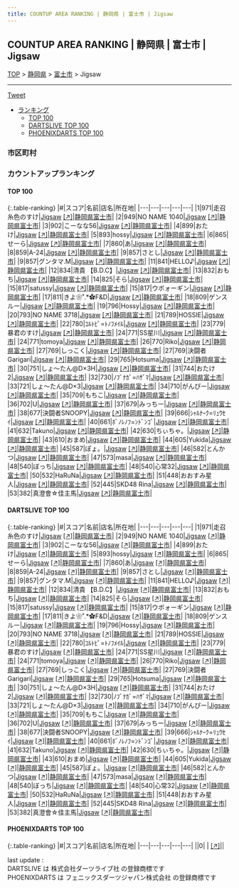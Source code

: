 ```yaml
---
title: COUNTUP AREA RANKING | 静岡県 | 富士市 | Jigsaw
---
```

## COUNTUP AREA RANKING | 静岡県 | 富士市 | Jigsaw

[TOP](/darts/rank/) > [静岡県](/darts/rank/静岡県/) > [富士市](/darts/rank/静岡県/富士市/) > Jigsaw

___

<a href="https://twitter.com/share?ref_src=twsrc%5Etfw" data-text="COUNTUP AREA RANKING | 静岡県富士市Jigsaw" class="twitter-share-button" data-hashtags="DARTSLIVE,PHOENIXDARTS,darts,ダーツ" data-show-count="false">Tweet</a>

* [ランキング](#カウントアップランキング)
    * [TOP 100](#top-100)
    * [DARTSLIVE TOP 100](#dartslive-top-100)
    * [PHOENIXDARTS TOP 100](#phoenixdarts-top-100)

### 市区町村

<ul>

</ul>

### カウントアップランキング

#### TOP 100



{:.table-ranking}
|#|スコア|名前|店名|所在地|
|---|---|---|---|---|
|1|971|<span class="rank-name-dl">走召糸色のすけ</span>|<a href="/darts/rank/shops/3817a89dedbf4d8afec1ae84bb28bd87.html">Jigsaw</a> <a href="https://search.dartslive.com/jp/shop/3817a89dedbf4d8afec1ae84bb28bd87">[↗]</a>|<a href="/darts/rank/静岡県/富士市">静岡県富士市</a>|
|2|949|<span class="rank-name-dl">NO NAME 1040</span>|<a href="/darts/rank/shops/3817a89dedbf4d8afec1ae84bb28bd87.html">Jigsaw</a> <a href="https://search.dartslive.com/jp/shop/3817a89dedbf4d8afec1ae84bb28bd87">[↗]</a>|<a href="/darts/rank/静岡県/富士市">静岡県富士市</a>|
|3|902|<span class="rank-name-dl">こーなな56</span>|<a href="/darts/rank/shops/3817a89dedbf4d8afec1ae84bb28bd87.html">Jigsaw</a> <a href="https://search.dartslive.com/jp/shop/3817a89dedbf4d8afec1ae84bb28bd87">[↗]</a>|<a href="/darts/rank/静岡県/富士市">静岡県富士市</a>|
|4|899|<span class="rank-name-dl">おたけ</span>|<a href="/darts/rank/shops/3817a89dedbf4d8afec1ae84bb28bd87.html">Jigsaw</a> <a href="https://search.dartslive.com/jp/shop/3817a89dedbf4d8afec1ae84bb28bd87">[↗]</a>|<a href="/darts/rank/静岡県/富士市">静岡県富士市</a>|
|5|893|<span class="rank-name-dl">hossy</span>|<a href="/darts/rank/shops/3817a89dedbf4d8afec1ae84bb28bd87.html">Jigsaw</a> <a href="https://search.dartslive.com/jp/shop/3817a89dedbf4d8afec1ae84bb28bd87">[↗]</a>|<a href="/darts/rank/静岡県/富士市">静岡県富士市</a>|
|6|865|<span class="rank-name-dl">せーら</span>|<a href="/darts/rank/shops/3817a89dedbf4d8afec1ae84bb28bd87.html">Jigsaw</a> <a href="https://search.dartslive.com/jp/shop/3817a89dedbf4d8afec1ae84bb28bd87">[↗]</a>|<a href="/darts/rank/静岡県/富士市">静岡県富士市</a>|
|7|860|<span class="rank-name-dl">あ</span>|<a href="/darts/rank/shops/3817a89dedbf4d8afec1ae84bb28bd87.html">Jigsaw</a> <a href="https://search.dartslive.com/jp/shop/3817a89dedbf4d8afec1ae84bb28bd87">[↗]</a>|<a href="/darts/rank/静岡県/富士市">静岡県富士市</a>|
|8|859|<span class="rank-name-dl">A-24</span>|<a href="/darts/rank/shops/3817a89dedbf4d8afec1ae84bb28bd87.html">Jigsaw</a> <a href="https://search.dartslive.com/jp/shop/3817a89dedbf4d8afec1ae84bb28bd87">[↗]</a>|<a href="/darts/rank/静岡県/富士市">静岡県富士市</a>|
|9|857|<span class="rank-name-dl">さとし</span>|<a href="/darts/rank/shops/3817a89dedbf4d8afec1ae84bb28bd87.html">Jigsaw</a> <a href="https://search.dartslive.com/jp/shop/3817a89dedbf4d8afec1ae84bb28bd87">[↗]</a>|<a href="/darts/rank/静岡県/富士市">静岡県富士市</a>|
|9|857|<span class="rank-name-dl">グンタマ.M</span>|<a href="/darts/rank/shops/3817a89dedbf4d8afec1ae84bb28bd87.html">Jigsaw</a> <a href="https://search.dartslive.com/jp/shop/3817a89dedbf4d8afec1ae84bb28bd87">[↗]</a>|<a href="/darts/rank/静岡県/富士市">静岡県富士市</a>|
|11|841|<span class="rank-name-dl">HELLO♪</span>|<a href="/darts/rank/shops/3817a89dedbf4d8afec1ae84bb28bd87.html">Jigsaw</a> <a href="https://search.dartslive.com/jp/shop/3817a89dedbf4d8afec1ae84bb28bd87">[↗]</a>|<a href="/darts/rank/静岡県/富士市">静岡県富士市</a>|
|12|834|<span class="rank-name-dl">清貴 【B.D.C】</span>|<a href="/darts/rank/shops/3817a89dedbf4d8afec1ae84bb28bd87.html">Jigsaw</a> <a href="https://search.dartslive.com/jp/shop/3817a89dedbf4d8afec1ae84bb28bd87">[↗]</a>|<a href="/darts/rank/静岡県/富士市">静岡県富士市</a>|
|13|832|<span class="rank-name-dl">おもち</span>|<a href="/darts/rank/shops/3817a89dedbf4d8afec1ae84bb28bd87.html">Jigsaw</a> <a href="https://search.dartslive.com/jp/shop/3817a89dedbf4d8afec1ae84bb28bd87">[↗]</a>|<a href="/darts/rank/静岡県/富士市">静岡県富士市</a>|
|14|825|<span class="rank-name-dl">そら</span>|<a href="/darts/rank/shops/3817a89dedbf4d8afec1ae84bb28bd87.html">Jigsaw</a> <a href="https://search.dartslive.com/jp/shop/3817a89dedbf4d8afec1ae84bb28bd87">[↗]</a>|<a href="/darts/rank/静岡県/富士市">静岡県富士市</a>|
|15|817|<span class="rank-name-dl">satussy</span>|<a href="/darts/rank/shops/3817a89dedbf4d8afec1ae84bb28bd87.html">Jigsaw</a> <a href="https://search.dartslive.com/jp/shop/3817a89dedbf4d8afec1ae84bb28bd87">[↗]</a>|<a href="/darts/rank/静岡県/富士市">静岡県富士市</a>|
|15|817|<span class="rank-name-dl">ウボォーギン</span>|<a href="/darts/rank/shops/3817a89dedbf4d8afec1ae84bb28bd87.html">Jigsaw</a> <a href="https://search.dartslive.com/jp/shop/3817a89dedbf4d8afec1ae84bb28bd87">[↗]</a>|<a href="/darts/rank/静岡県/富士市">静岡県富士市</a>|
|17|811|<span class="rank-name-dl">きよ❀˚.*✿F&amp;D</span>|<a href="/darts/rank/shops/3817a89dedbf4d8afec1ae84bb28bd87.html">Jigsaw</a> <a href="https://search.dartslive.com/jp/shop/3817a89dedbf4d8afec1ae84bb28bd87">[↗]</a>|<a href="/darts/rank/静岡県/富士市">静岡県富士市</a>|
|18|809|<span class="rank-name-dl">ゲンスルー</span>|<a href="/darts/rank/shops/3817a89dedbf4d8afec1ae84bb28bd87.html">Jigsaw</a> <a href="https://search.dartslive.com/jp/shop/3817a89dedbf4d8afec1ae84bb28bd87">[↗]</a>|<a href="/darts/rank/静岡県/富士市">静岡県富士市</a>|
|19|796|<span class="rank-name-dl">Hossy</span>|<a href="/darts/rank/shops/3817a89dedbf4d8afec1ae84bb28bd87.html">Jigsaw</a> <a href="https://search.dartslive.com/jp/shop/3817a89dedbf4d8afec1ae84bb28bd87">[↗]</a>|<a href="/darts/rank/静岡県/富士市">静岡県富士市</a>|
|20|793|<span class="rank-name-dl">NO NAME 3718</span>|<a href="/darts/rank/shops/3817a89dedbf4d8afec1ae84bb28bd87.html">Jigsaw</a> <a href="https://search.dartslive.com/jp/shop/3817a89dedbf4d8afec1ae84bb28bd87">[↗]</a>|<a href="/darts/rank/静岡県/富士市">静岡県富士市</a>|
|21|789|<span class="rank-name-dl">HOSSIE</span>|<a href="/darts/rank/shops/3817a89dedbf4d8afec1ae84bb28bd87.html">Jigsaw</a> <a href="https://search.dartslive.com/jp/shop/3817a89dedbf4d8afec1ae84bb28bd87">[↗]</a>|<a href="/darts/rank/静岡県/富士市">静岡県富士市</a>|
|22|780|<span class="rank-name-dl">ｺﾙﾄﾋﾟ=ﾄﾉﾌﾒｲﾙ</span>|<a href="/darts/rank/shops/3817a89dedbf4d8afec1ae84bb28bd87.html">Jigsaw</a> <a href="https://search.dartslive.com/jp/shop/3817a89dedbf4d8afec1ae84bb28bd87">[↗]</a>|<a href="/darts/rank/静岡県/富士市">静岡県富士市</a>|
|23|779|<span class="rank-name-dl">暴君のすけ</span>|<a href="/darts/rank/shops/3817a89dedbf4d8afec1ae84bb28bd87.html">Jigsaw</a> <a href="https://search.dartslive.com/jp/shop/3817a89dedbf4d8afec1ae84bb28bd87">[↗]</a>|<a href="/darts/rank/静岡県/富士市">静岡県富士市</a>|
|24|771|<span class="rank-name-dl">SS星川</span>|<a href="/darts/rank/shops/3817a89dedbf4d8afec1ae84bb28bd87.html">Jigsaw</a> <a href="https://search.dartslive.com/jp/shop/3817a89dedbf4d8afec1ae84bb28bd87">[↗]</a>|<a href="/darts/rank/静岡県/富士市">静岡県富士市</a>|
|24|771|<span class="rank-name-dl">tomoya</span>|<a href="/darts/rank/shops/3817a89dedbf4d8afec1ae84bb28bd87.html">Jigsaw</a> <a href="https://search.dartslive.com/jp/shop/3817a89dedbf4d8afec1ae84bb28bd87">[↗]</a>|<a href="/darts/rank/静岡県/富士市">静岡県富士市</a>|
|26|770|<span class="rank-name-dl">Riko</span>|<a href="/darts/rank/shops/3817a89dedbf4d8afec1ae84bb28bd87.html">Jigsaw</a> <a href="https://search.dartslive.com/jp/shop/3817a89dedbf4d8afec1ae84bb28bd87">[↗]</a>|<a href="/darts/rank/静岡県/富士市">静岡県富士市</a>|
|27|769|<span class="rank-name-dl">しっこく</span>|<a href="/darts/rank/shops/3817a89dedbf4d8afec1ae84bb28bd87.html">Jigsaw</a> <a href="https://search.dartslive.com/jp/shop/3817a89dedbf4d8afec1ae84bb28bd87">[↗]</a>|<a href="/darts/rank/静岡県/富士市">静岡県富士市</a>|
|27|769|<span class="rank-name-dl">決闘者Garigari</span>|<a href="/darts/rank/shops/3817a89dedbf4d8afec1ae84bb28bd87.html">Jigsaw</a> <a href="https://search.dartslive.com/jp/shop/3817a89dedbf4d8afec1ae84bb28bd87">[↗]</a>|<a href="/darts/rank/静岡県/富士市">静岡県富士市</a>|
|29|765|<span class="rank-name-dl">Hotsuma</span>|<a href="/darts/rank/shops/3817a89dedbf4d8afec1ae84bb28bd87.html">Jigsaw</a> <a href="https://search.dartslive.com/jp/shop/3817a89dedbf4d8afec1ae84bb28bd87">[↗]</a>|<a href="/darts/rank/静岡県/富士市">静岡県富士市</a>|
|30|751|<span class="rank-name-dl">しょ～たん@D×3H</span>|<a href="/darts/rank/shops/3817a89dedbf4d8afec1ae84bb28bd87.html">Jigsaw</a> <a href="https://search.dartslive.com/jp/shop/3817a89dedbf4d8afec1ae84bb28bd87">[↗]</a>|<a href="/darts/rank/静岡県/富士市">静岡県富士市</a>|
|31|744|<span class="rank-name-dl">おたけ2</span>|<a href="/darts/rank/shops/3817a89dedbf4d8afec1ae84bb28bd87.html">Jigsaw</a> <a href="https://search.dartslive.com/jp/shop/3817a89dedbf4d8afec1ae84bb28bd87">[↗]</a>|<a href="/darts/rank/静岡県/富士市">静岡県富士市</a>|
|32|730|<span class="rank-name-dl">ﾉﾌﾞﾅｶﾞ=ﾊｻﾞﾏ</span>|<a href="/darts/rank/shops/3817a89dedbf4d8afec1ae84bb28bd87.html">Jigsaw</a> <a href="https://search.dartslive.com/jp/shop/3817a89dedbf4d8afec1ae84bb28bd87">[↗]</a>|<a href="/darts/rank/静岡県/富士市">静岡県富士市</a>|
|33|721|<span class="rank-name-dl">しょ～たん@D×3</span>|<a href="/darts/rank/shops/3817a89dedbf4d8afec1ae84bb28bd87.html">Jigsaw</a> <a href="https://search.dartslive.com/jp/shop/3817a89dedbf4d8afec1ae84bb28bd87">[↗]</a>|<a href="/darts/rank/静岡県/富士市">静岡県富士市</a>|
|34|710|<span class="rank-name-dl">がんぴー</span>|<a href="/darts/rank/shops/3817a89dedbf4d8afec1ae84bb28bd87.html">Jigsaw</a> <a href="https://search.dartslive.com/jp/shop/3817a89dedbf4d8afec1ae84bb28bd87">[↗]</a>|<a href="/darts/rank/静岡県/富士市">静岡県富士市</a>|
|35|709|<span class="rank-name-dl">もちこ</span>|<a href="/darts/rank/shops/3817a89dedbf4d8afec1ae84bb28bd87.html">Jigsaw</a> <a href="https://search.dartslive.com/jp/shop/3817a89dedbf4d8afec1ae84bb28bd87">[↗]</a>|<a href="/darts/rank/静岡県/富士市">静岡県富士市</a>|
|36|702|<span class="rank-name-dl">U</span>|<a href="/darts/rank/shops/3817a89dedbf4d8afec1ae84bb28bd87.html">Jigsaw</a> <a href="https://search.dartslive.com/jp/shop/3817a89dedbf4d8afec1ae84bb28bd87">[↗]</a>|<a href="/darts/rank/静岡県/富士市">静岡県富士市</a>|
|37|679|<span class="rank-name-dl">みっちー</span>|<a href="/darts/rank/shops/3817a89dedbf4d8afec1ae84bb28bd87.html">Jigsaw</a> <a href="https://search.dartslive.com/jp/shop/3817a89dedbf4d8afec1ae84bb28bd87">[↗]</a>|<a href="/darts/rank/静岡県/富士市">静岡県富士市</a>|
|38|677|<span class="rank-name-dl">決闘者SNOOPY</span>|<a href="/darts/rank/shops/3817a89dedbf4d8afec1ae84bb28bd87.html">Jigsaw</a> <a href="https://search.dartslive.com/jp/shop/3817a89dedbf4d8afec1ae84bb28bd87">[↗]</a>|<a href="/darts/rank/静岡県/富士市">静岡県富士市</a>|
|39|666|<span class="rank-name-dl">ｼｬﾙﾅｰｸ=ﾘｭｳｾｲ</span>|<a href="/darts/rank/shops/3817a89dedbf4d8afec1ae84bb28bd87.html">Jigsaw</a> <a href="https://search.dartslive.com/jp/shop/3817a89dedbf4d8afec1ae84bb28bd87">[↗]</a>|<a href="/darts/rank/静岡県/富士市">静岡県富士市</a>|
|40|661|<span class="rank-name-dl">ﾎﾞﾉﾚﾉﾌ=ﾝﾄﾞﾝｺﾞ</span>|<a href="/darts/rank/shops/3817a89dedbf4d8afec1ae84bb28bd87.html">Jigsaw</a> <a href="https://search.dartslive.com/jp/shop/3817a89dedbf4d8afec1ae84bb28bd87">[↗]</a>|<a href="/darts/rank/静岡県/富士市">静岡県富士市</a>|
|41|632|<span class="rank-name-dl">Takuno</span>|<a href="/darts/rank/shops/3817a89dedbf4d8afec1ae84bb28bd87.html">Jigsaw</a> <a href="https://search.dartslive.com/jp/shop/3817a89dedbf4d8afec1ae84bb28bd87">[↗]</a>|<a href="/darts/rank/静岡県/富士市">静岡県富士市</a>|
|42|630|<span class="rank-name-dl">ちぃちゃ。</span>|<a href="/darts/rank/shops/3817a89dedbf4d8afec1ae84bb28bd87.html">Jigsaw</a> <a href="https://search.dartslive.com/jp/shop/3817a89dedbf4d8afec1ae84bb28bd87">[↗]</a>|<a href="/darts/rank/静岡県/富士市">静岡県富士市</a>|
|43|610|<span class="rank-name-dl">おまめ</span>|<a href="/darts/rank/shops/3817a89dedbf4d8afec1ae84bb28bd87.html">Jigsaw</a> <a href="https://search.dartslive.com/jp/shop/3817a89dedbf4d8afec1ae84bb28bd87">[↗]</a>|<a href="/darts/rank/静岡県/富士市">静岡県富士市</a>|
|44|605|<span class="rank-name-dl">Yukida</span>|<a href="/darts/rank/shops/3817a89dedbf4d8afec1ae84bb28bd87.html">Jigsaw</a> <a href="https://search.dartslive.com/jp/shop/3817a89dedbf4d8afec1ae84bb28bd87">[↗]</a>|<a href="/darts/rank/静岡県/富士市">静岡県富士市</a>|
|45|587|<span class="rank-name-dl">ぽょ。</span>|<a href="/darts/rank/shops/3817a89dedbf4d8afec1ae84bb28bd87.html">Jigsaw</a> <a href="https://search.dartslive.com/jp/shop/3817a89dedbf4d8afec1ae84bb28bd87">[↗]</a>|<a href="/darts/rank/静岡県/富士市">静岡県富士市</a>|
|46|582|<span class="rank-name-dl">とんかつ</span>|<a href="/darts/rank/shops/3817a89dedbf4d8afec1ae84bb28bd87.html">Jigsaw</a> <a href="https://search.dartslive.com/jp/shop/3817a89dedbf4d8afec1ae84bb28bd87">[↗]</a>|<a href="/darts/rank/静岡県/富士市">静岡県富士市</a>|
|47|573|<span class="rank-name-dl">masa</span>|<a href="/darts/rank/shops/3817a89dedbf4d8afec1ae84bb28bd87.html">Jigsaw</a> <a href="https://search.dartslive.com/jp/shop/3817a89dedbf4d8afec1ae84bb28bd87">[↗]</a>|<a href="/darts/rank/静岡県/富士市">静岡県富士市</a>|
|48|540|<span class="rank-name-dl">ぼっち</span>|<a href="/darts/rank/shops/3817a89dedbf4d8afec1ae84bb28bd87.html">Jigsaw</a> <a href="https://search.dartslive.com/jp/shop/3817a89dedbf4d8afec1ae84bb28bd87">[↗]</a>|<a href="/darts/rank/静岡県/富士市">静岡県富士市</a>|
|48|540|<span class="rank-name-dl">心常32</span>|<a href="/darts/rank/shops/3817a89dedbf4d8afec1ae84bb28bd87.html">Jigsaw</a> <a href="https://search.dartslive.com/jp/shop/3817a89dedbf4d8afec1ae84bb28bd87">[↗]</a>|<a href="/darts/rank/静岡県/富士市">静岡県富士市</a>|
|50|532|<span class="rank-name-dl">HaRuNa</span>|<a href="/darts/rank/shops/3817a89dedbf4d8afec1ae84bb28bd87.html">Jigsaw</a> <a href="https://search.dartslive.com/jp/shop/3817a89dedbf4d8afec1ae84bb28bd87">[↗]</a>|<a href="/darts/rank/静岡県/富士市">静岡県富士市</a>|
|51|448|<span class="rank-name-dl">おおすみ星人</span>|<a href="/darts/rank/shops/3817a89dedbf4d8afec1ae84bb28bd87.html">Jigsaw</a> <a href="https://search.dartslive.com/jp/shop/3817a89dedbf4d8afec1ae84bb28bd87">[↗]</a>|<a href="/darts/rank/静岡県/富士市">静岡県富士市</a>|
|52|445|<span class="rank-name-dl">SKD48 Rina</span>|<a href="/darts/rank/shops/3817a89dedbf4d8afec1ae84bb28bd87.html">Jigsaw</a> <a href="https://search.dartslive.com/jp/shop/3817a89dedbf4d8afec1ae84bb28bd87">[↗]</a>|<a href="/darts/rank/静岡県/富士市">静岡県富士市</a>|
|53|382|<span class="rank-name-dl">真澄會☆佳主馬</span>|<a href="/darts/rank/shops/3817a89dedbf4d8afec1ae84bb28bd87.html">Jigsaw</a> <a href="https://search.dartslive.com/jp/shop/3817a89dedbf4d8afec1ae84bb28bd87">[↗]</a>|<a href="/darts/rank/静岡県/富士市">静岡県富士市</a>|


#### DARTSLIVE TOP 100



{:.table-ranking}
|#|スコア|名前|店名|所在地|
|---|---|---|---|---|
|1|971|<span class="rank-name-dl">走召糸色のすけ</span>|<a href="/darts/rank/shops/3817a89dedbf4d8afec1ae84bb28bd87.html">Jigsaw</a> <a href="https://search.dartslive.com/jp/shop/3817a89dedbf4d8afec1ae84bb28bd87">[↗]</a>|<a href="/darts/rank/静岡県/富士市">静岡県富士市</a>|
|2|949|<span class="rank-name-dl">NO NAME 1040</span>|<a href="/darts/rank/shops/3817a89dedbf4d8afec1ae84bb28bd87.html">Jigsaw</a> <a href="https://search.dartslive.com/jp/shop/3817a89dedbf4d8afec1ae84bb28bd87">[↗]</a>|<a href="/darts/rank/静岡県/富士市">静岡県富士市</a>|
|3|902|<span class="rank-name-dl">こーなな56</span>|<a href="/darts/rank/shops/3817a89dedbf4d8afec1ae84bb28bd87.html">Jigsaw</a> <a href="https://search.dartslive.com/jp/shop/3817a89dedbf4d8afec1ae84bb28bd87">[↗]</a>|<a href="/darts/rank/静岡県/富士市">静岡県富士市</a>|
|4|899|<span class="rank-name-dl">おたけ</span>|<a href="/darts/rank/shops/3817a89dedbf4d8afec1ae84bb28bd87.html">Jigsaw</a> <a href="https://search.dartslive.com/jp/shop/3817a89dedbf4d8afec1ae84bb28bd87">[↗]</a>|<a href="/darts/rank/静岡県/富士市">静岡県富士市</a>|
|5|893|<span class="rank-name-dl">hossy</span>|<a href="/darts/rank/shops/3817a89dedbf4d8afec1ae84bb28bd87.html">Jigsaw</a> <a href="https://search.dartslive.com/jp/shop/3817a89dedbf4d8afec1ae84bb28bd87">[↗]</a>|<a href="/darts/rank/静岡県/富士市">静岡県富士市</a>|
|6|865|<span class="rank-name-dl">せーら</span>|<a href="/darts/rank/shops/3817a89dedbf4d8afec1ae84bb28bd87.html">Jigsaw</a> <a href="https://search.dartslive.com/jp/shop/3817a89dedbf4d8afec1ae84bb28bd87">[↗]</a>|<a href="/darts/rank/静岡県/富士市">静岡県富士市</a>|
|7|860|<span class="rank-name-dl">あ</span>|<a href="/darts/rank/shops/3817a89dedbf4d8afec1ae84bb28bd87.html">Jigsaw</a> <a href="https://search.dartslive.com/jp/shop/3817a89dedbf4d8afec1ae84bb28bd87">[↗]</a>|<a href="/darts/rank/静岡県/富士市">静岡県富士市</a>|
|8|859|<span class="rank-name-dl">A-24</span>|<a href="/darts/rank/shops/3817a89dedbf4d8afec1ae84bb28bd87.html">Jigsaw</a> <a href="https://search.dartslive.com/jp/shop/3817a89dedbf4d8afec1ae84bb28bd87">[↗]</a>|<a href="/darts/rank/静岡県/富士市">静岡県富士市</a>|
|9|857|<span class="rank-name-dl">さとし</span>|<a href="/darts/rank/shops/3817a89dedbf4d8afec1ae84bb28bd87.html">Jigsaw</a> <a href="https://search.dartslive.com/jp/shop/3817a89dedbf4d8afec1ae84bb28bd87">[↗]</a>|<a href="/darts/rank/静岡県/富士市">静岡県富士市</a>|
|9|857|<span class="rank-name-dl">グンタマ.M</span>|<a href="/darts/rank/shops/3817a89dedbf4d8afec1ae84bb28bd87.html">Jigsaw</a> <a href="https://search.dartslive.com/jp/shop/3817a89dedbf4d8afec1ae84bb28bd87">[↗]</a>|<a href="/darts/rank/静岡県/富士市">静岡県富士市</a>|
|11|841|<span class="rank-name-dl">HELLO♪</span>|<a href="/darts/rank/shops/3817a89dedbf4d8afec1ae84bb28bd87.html">Jigsaw</a> <a href="https://search.dartslive.com/jp/shop/3817a89dedbf4d8afec1ae84bb28bd87">[↗]</a>|<a href="/darts/rank/静岡県/富士市">静岡県富士市</a>|
|12|834|<span class="rank-name-dl">清貴 【B.D.C】</span>|<a href="/darts/rank/shops/3817a89dedbf4d8afec1ae84bb28bd87.html">Jigsaw</a> <a href="https://search.dartslive.com/jp/shop/3817a89dedbf4d8afec1ae84bb28bd87">[↗]</a>|<a href="/darts/rank/静岡県/富士市">静岡県富士市</a>|
|13|832|<span class="rank-name-dl">おもち</span>|<a href="/darts/rank/shops/3817a89dedbf4d8afec1ae84bb28bd87.html">Jigsaw</a> <a href="https://search.dartslive.com/jp/shop/3817a89dedbf4d8afec1ae84bb28bd87">[↗]</a>|<a href="/darts/rank/静岡県/富士市">静岡県富士市</a>|
|14|825|<span class="rank-name-dl">そら</span>|<a href="/darts/rank/shops/3817a89dedbf4d8afec1ae84bb28bd87.html">Jigsaw</a> <a href="https://search.dartslive.com/jp/shop/3817a89dedbf4d8afec1ae84bb28bd87">[↗]</a>|<a href="/darts/rank/静岡県/富士市">静岡県富士市</a>|
|15|817|<span class="rank-name-dl">satussy</span>|<a href="/darts/rank/shops/3817a89dedbf4d8afec1ae84bb28bd87.html">Jigsaw</a> <a href="https://search.dartslive.com/jp/shop/3817a89dedbf4d8afec1ae84bb28bd87">[↗]</a>|<a href="/darts/rank/静岡県/富士市">静岡県富士市</a>|
|15|817|<span class="rank-name-dl">ウボォーギン</span>|<a href="/darts/rank/shops/3817a89dedbf4d8afec1ae84bb28bd87.html">Jigsaw</a> <a href="https://search.dartslive.com/jp/shop/3817a89dedbf4d8afec1ae84bb28bd87">[↗]</a>|<a href="/darts/rank/静岡県/富士市">静岡県富士市</a>|
|17|811|<span class="rank-name-dl">きよ❀˚.*✿F&amp;D</span>|<a href="/darts/rank/shops/3817a89dedbf4d8afec1ae84bb28bd87.html">Jigsaw</a> <a href="https://search.dartslive.com/jp/shop/3817a89dedbf4d8afec1ae84bb28bd87">[↗]</a>|<a href="/darts/rank/静岡県/富士市">静岡県富士市</a>|
|18|809|<span class="rank-name-dl">ゲンスルー</span>|<a href="/darts/rank/shops/3817a89dedbf4d8afec1ae84bb28bd87.html">Jigsaw</a> <a href="https://search.dartslive.com/jp/shop/3817a89dedbf4d8afec1ae84bb28bd87">[↗]</a>|<a href="/darts/rank/静岡県/富士市">静岡県富士市</a>|
|19|796|<span class="rank-name-dl">Hossy</span>|<a href="/darts/rank/shops/3817a89dedbf4d8afec1ae84bb28bd87.html">Jigsaw</a> <a href="https://search.dartslive.com/jp/shop/3817a89dedbf4d8afec1ae84bb28bd87">[↗]</a>|<a href="/darts/rank/静岡県/富士市">静岡県富士市</a>|
|20|793|<span class="rank-name-dl">NO NAME 3718</span>|<a href="/darts/rank/shops/3817a89dedbf4d8afec1ae84bb28bd87.html">Jigsaw</a> <a href="https://search.dartslive.com/jp/shop/3817a89dedbf4d8afec1ae84bb28bd87">[↗]</a>|<a href="/darts/rank/静岡県/富士市">静岡県富士市</a>|
|21|789|<span class="rank-name-dl">HOSSIE</span>|<a href="/darts/rank/shops/3817a89dedbf4d8afec1ae84bb28bd87.html">Jigsaw</a> <a href="https://search.dartslive.com/jp/shop/3817a89dedbf4d8afec1ae84bb28bd87">[↗]</a>|<a href="/darts/rank/静岡県/富士市">静岡県富士市</a>|
|22|780|<span class="rank-name-dl">ｺﾙﾄﾋﾟ=ﾄﾉﾌﾒｲﾙ</span>|<a href="/darts/rank/shops/3817a89dedbf4d8afec1ae84bb28bd87.html">Jigsaw</a> <a href="https://search.dartslive.com/jp/shop/3817a89dedbf4d8afec1ae84bb28bd87">[↗]</a>|<a href="/darts/rank/静岡県/富士市">静岡県富士市</a>|
|23|779|<span class="rank-name-dl">暴君のすけ</span>|<a href="/darts/rank/shops/3817a89dedbf4d8afec1ae84bb28bd87.html">Jigsaw</a> <a href="https://search.dartslive.com/jp/shop/3817a89dedbf4d8afec1ae84bb28bd87">[↗]</a>|<a href="/darts/rank/静岡県/富士市">静岡県富士市</a>|
|24|771|<span class="rank-name-dl">SS星川</span>|<a href="/darts/rank/shops/3817a89dedbf4d8afec1ae84bb28bd87.html">Jigsaw</a> <a href="https://search.dartslive.com/jp/shop/3817a89dedbf4d8afec1ae84bb28bd87">[↗]</a>|<a href="/darts/rank/静岡県/富士市">静岡県富士市</a>|
|24|771|<span class="rank-name-dl">tomoya</span>|<a href="/darts/rank/shops/3817a89dedbf4d8afec1ae84bb28bd87.html">Jigsaw</a> <a href="https://search.dartslive.com/jp/shop/3817a89dedbf4d8afec1ae84bb28bd87">[↗]</a>|<a href="/darts/rank/静岡県/富士市">静岡県富士市</a>|
|26|770|<span class="rank-name-dl">Riko</span>|<a href="/darts/rank/shops/3817a89dedbf4d8afec1ae84bb28bd87.html">Jigsaw</a> <a href="https://search.dartslive.com/jp/shop/3817a89dedbf4d8afec1ae84bb28bd87">[↗]</a>|<a href="/darts/rank/静岡県/富士市">静岡県富士市</a>|
|27|769|<span class="rank-name-dl">しっこく</span>|<a href="/darts/rank/shops/3817a89dedbf4d8afec1ae84bb28bd87.html">Jigsaw</a> <a href="https://search.dartslive.com/jp/shop/3817a89dedbf4d8afec1ae84bb28bd87">[↗]</a>|<a href="/darts/rank/静岡県/富士市">静岡県富士市</a>|
|27|769|<span class="rank-name-dl">決闘者Garigari</span>|<a href="/darts/rank/shops/3817a89dedbf4d8afec1ae84bb28bd87.html">Jigsaw</a> <a href="https://search.dartslive.com/jp/shop/3817a89dedbf4d8afec1ae84bb28bd87">[↗]</a>|<a href="/darts/rank/静岡県/富士市">静岡県富士市</a>|
|29|765|<span class="rank-name-dl">Hotsuma</span>|<a href="/darts/rank/shops/3817a89dedbf4d8afec1ae84bb28bd87.html">Jigsaw</a> <a href="https://search.dartslive.com/jp/shop/3817a89dedbf4d8afec1ae84bb28bd87">[↗]</a>|<a href="/darts/rank/静岡県/富士市">静岡県富士市</a>|
|30|751|<span class="rank-name-dl">しょ～たん@D×3H</span>|<a href="/darts/rank/shops/3817a89dedbf4d8afec1ae84bb28bd87.html">Jigsaw</a> <a href="https://search.dartslive.com/jp/shop/3817a89dedbf4d8afec1ae84bb28bd87">[↗]</a>|<a href="/darts/rank/静岡県/富士市">静岡県富士市</a>|
|31|744|<span class="rank-name-dl">おたけ2</span>|<a href="/darts/rank/shops/3817a89dedbf4d8afec1ae84bb28bd87.html">Jigsaw</a> <a href="https://search.dartslive.com/jp/shop/3817a89dedbf4d8afec1ae84bb28bd87">[↗]</a>|<a href="/darts/rank/静岡県/富士市">静岡県富士市</a>|
|32|730|<span class="rank-name-dl">ﾉﾌﾞﾅｶﾞ=ﾊｻﾞﾏ</span>|<a href="/darts/rank/shops/3817a89dedbf4d8afec1ae84bb28bd87.html">Jigsaw</a> <a href="https://search.dartslive.com/jp/shop/3817a89dedbf4d8afec1ae84bb28bd87">[↗]</a>|<a href="/darts/rank/静岡県/富士市">静岡県富士市</a>|
|33|721|<span class="rank-name-dl">しょ～たん@D×3</span>|<a href="/darts/rank/shops/3817a89dedbf4d8afec1ae84bb28bd87.html">Jigsaw</a> <a href="https://search.dartslive.com/jp/shop/3817a89dedbf4d8afec1ae84bb28bd87">[↗]</a>|<a href="/darts/rank/静岡県/富士市">静岡県富士市</a>|
|34|710|<span class="rank-name-dl">がんぴー</span>|<a href="/darts/rank/shops/3817a89dedbf4d8afec1ae84bb28bd87.html">Jigsaw</a> <a href="https://search.dartslive.com/jp/shop/3817a89dedbf4d8afec1ae84bb28bd87">[↗]</a>|<a href="/darts/rank/静岡県/富士市">静岡県富士市</a>|
|35|709|<span class="rank-name-dl">もちこ</span>|<a href="/darts/rank/shops/3817a89dedbf4d8afec1ae84bb28bd87.html">Jigsaw</a> <a href="https://search.dartslive.com/jp/shop/3817a89dedbf4d8afec1ae84bb28bd87">[↗]</a>|<a href="/darts/rank/静岡県/富士市">静岡県富士市</a>|
|36|702|<span class="rank-name-dl">U</span>|<a href="/darts/rank/shops/3817a89dedbf4d8afec1ae84bb28bd87.html">Jigsaw</a> <a href="https://search.dartslive.com/jp/shop/3817a89dedbf4d8afec1ae84bb28bd87">[↗]</a>|<a href="/darts/rank/静岡県/富士市">静岡県富士市</a>|
|37|679|<span class="rank-name-dl">みっちー</span>|<a href="/darts/rank/shops/3817a89dedbf4d8afec1ae84bb28bd87.html">Jigsaw</a> <a href="https://search.dartslive.com/jp/shop/3817a89dedbf4d8afec1ae84bb28bd87">[↗]</a>|<a href="/darts/rank/静岡県/富士市">静岡県富士市</a>|
|38|677|<span class="rank-name-dl">決闘者SNOOPY</span>|<a href="/darts/rank/shops/3817a89dedbf4d8afec1ae84bb28bd87.html">Jigsaw</a> <a href="https://search.dartslive.com/jp/shop/3817a89dedbf4d8afec1ae84bb28bd87">[↗]</a>|<a href="/darts/rank/静岡県/富士市">静岡県富士市</a>|
|39|666|<span class="rank-name-dl">ｼｬﾙﾅｰｸ=ﾘｭｳｾｲ</span>|<a href="/darts/rank/shops/3817a89dedbf4d8afec1ae84bb28bd87.html">Jigsaw</a> <a href="https://search.dartslive.com/jp/shop/3817a89dedbf4d8afec1ae84bb28bd87">[↗]</a>|<a href="/darts/rank/静岡県/富士市">静岡県富士市</a>|
|40|661|<span class="rank-name-dl">ﾎﾞﾉﾚﾉﾌ=ﾝﾄﾞﾝｺﾞ</span>|<a href="/darts/rank/shops/3817a89dedbf4d8afec1ae84bb28bd87.html">Jigsaw</a> <a href="https://search.dartslive.com/jp/shop/3817a89dedbf4d8afec1ae84bb28bd87">[↗]</a>|<a href="/darts/rank/静岡県/富士市">静岡県富士市</a>|
|41|632|<span class="rank-name-dl">Takuno</span>|<a href="/darts/rank/shops/3817a89dedbf4d8afec1ae84bb28bd87.html">Jigsaw</a> <a href="https://search.dartslive.com/jp/shop/3817a89dedbf4d8afec1ae84bb28bd87">[↗]</a>|<a href="/darts/rank/静岡県/富士市">静岡県富士市</a>|
|42|630|<span class="rank-name-dl">ちぃちゃ。</span>|<a href="/darts/rank/shops/3817a89dedbf4d8afec1ae84bb28bd87.html">Jigsaw</a> <a href="https://search.dartslive.com/jp/shop/3817a89dedbf4d8afec1ae84bb28bd87">[↗]</a>|<a href="/darts/rank/静岡県/富士市">静岡県富士市</a>|
|43|610|<span class="rank-name-dl">おまめ</span>|<a href="/darts/rank/shops/3817a89dedbf4d8afec1ae84bb28bd87.html">Jigsaw</a> <a href="https://search.dartslive.com/jp/shop/3817a89dedbf4d8afec1ae84bb28bd87">[↗]</a>|<a href="/darts/rank/静岡県/富士市">静岡県富士市</a>|
|44|605|<span class="rank-name-dl">Yukida</span>|<a href="/darts/rank/shops/3817a89dedbf4d8afec1ae84bb28bd87.html">Jigsaw</a> <a href="https://search.dartslive.com/jp/shop/3817a89dedbf4d8afec1ae84bb28bd87">[↗]</a>|<a href="/darts/rank/静岡県/富士市">静岡県富士市</a>|
|45|587|<span class="rank-name-dl">ぽょ。</span>|<a href="/darts/rank/shops/3817a89dedbf4d8afec1ae84bb28bd87.html">Jigsaw</a> <a href="https://search.dartslive.com/jp/shop/3817a89dedbf4d8afec1ae84bb28bd87">[↗]</a>|<a href="/darts/rank/静岡県/富士市">静岡県富士市</a>|
|46|582|<span class="rank-name-dl">とんかつ</span>|<a href="/darts/rank/shops/3817a89dedbf4d8afec1ae84bb28bd87.html">Jigsaw</a> <a href="https://search.dartslive.com/jp/shop/3817a89dedbf4d8afec1ae84bb28bd87">[↗]</a>|<a href="/darts/rank/静岡県/富士市">静岡県富士市</a>|
|47|573|<span class="rank-name-dl">masa</span>|<a href="/darts/rank/shops/3817a89dedbf4d8afec1ae84bb28bd87.html">Jigsaw</a> <a href="https://search.dartslive.com/jp/shop/3817a89dedbf4d8afec1ae84bb28bd87">[↗]</a>|<a href="/darts/rank/静岡県/富士市">静岡県富士市</a>|
|48|540|<span class="rank-name-dl">ぼっち</span>|<a href="/darts/rank/shops/3817a89dedbf4d8afec1ae84bb28bd87.html">Jigsaw</a> <a href="https://search.dartslive.com/jp/shop/3817a89dedbf4d8afec1ae84bb28bd87">[↗]</a>|<a href="/darts/rank/静岡県/富士市">静岡県富士市</a>|
|48|540|<span class="rank-name-dl">心常32</span>|<a href="/darts/rank/shops/3817a89dedbf4d8afec1ae84bb28bd87.html">Jigsaw</a> <a href="https://search.dartslive.com/jp/shop/3817a89dedbf4d8afec1ae84bb28bd87">[↗]</a>|<a href="/darts/rank/静岡県/富士市">静岡県富士市</a>|
|50|532|<span class="rank-name-dl">HaRuNa</span>|<a href="/darts/rank/shops/3817a89dedbf4d8afec1ae84bb28bd87.html">Jigsaw</a> <a href="https://search.dartslive.com/jp/shop/3817a89dedbf4d8afec1ae84bb28bd87">[↗]</a>|<a href="/darts/rank/静岡県/富士市">静岡県富士市</a>|
|51|448|<span class="rank-name-dl">おおすみ星人</span>|<a href="/darts/rank/shops/3817a89dedbf4d8afec1ae84bb28bd87.html">Jigsaw</a> <a href="https://search.dartslive.com/jp/shop/3817a89dedbf4d8afec1ae84bb28bd87">[↗]</a>|<a href="/darts/rank/静岡県/富士市">静岡県富士市</a>|
|52|445|<span class="rank-name-dl">SKD48 Rina</span>|<a href="/darts/rank/shops/3817a89dedbf4d8afec1ae84bb28bd87.html">Jigsaw</a> <a href="https://search.dartslive.com/jp/shop/3817a89dedbf4d8afec1ae84bb28bd87">[↗]</a>|<a href="/darts/rank/静岡県/富士市">静岡県富士市</a>|
|53|382|<span class="rank-name-dl">真澄會☆佳主馬</span>|<a href="/darts/rank/shops/3817a89dedbf4d8afec1ae84bb28bd87.html">Jigsaw</a> <a href="https://search.dartslive.com/jp/shop/3817a89dedbf4d8afec1ae84bb28bd87">[↗]</a>|<a href="/darts/rank/静岡県/富士市">静岡県富士市</a>|


#### PHOENIXDARTS TOP 100



{:.table-ranking}
|#|スコア|名前|店名|所在地|
|---|---|---|---|---|
||0|<span class="rank-name-dl"> </span>|<a href="/darts/rank/shops/.html"></a> <a href="">[↗]</a>|<a href="/darts/rank//"></a>|


<div class="footer border-top border-gray-light mt-5 pt-3 text-right text-gray">
    last update : <span style="font-weight: italic" id="foot_last_modified"></span><br />
    DARTSLIVE は 株式会社ダーツライブ社 の登録商標です<br />
    PHOENIXDARTS は フェニックスダーツジャパン株式会社 の登録商標です<br />
</div>

<script src="https://cdnjs.cloudflare.com/ajax/libs/jquery.tablesorter/2.31.3/js/jquery.tablesorter.min.js" integrity="sha512-qzgd5cYSZcosqpzpn7zF2ZId8f/8CHmFKZ8j7mU4OUXTNRd5g+ZHBPsgKEwoqxCtdQvExE5LprwwPAgoicguNg==" crossorigin="anonymous" referrerpolicy="no-referrer"></script>
<link rel="stylesheet" href="https://cdnjs.cloudflare.com/ajax/libs/jquery.tablesorter/2.31.3/css/theme.default.min.css" integrity="sha512-wghhOJkjQX0Lh3NSWvNKeZ0ZpNn+SPVXX1Qyc9OCaogADktxrBiBdKGDoqVUOyhStvMBmJQ8ZdMHiR3wuEq8+w==" crossorigin="anonymous" referrerpolicy="no-referrer" />
<script>
$(function() {
    $(".table-ranking").tablesorter({sortList:[[0, 0]]});
    $("#foot_last_modified").text(formatDate(new Date(document.lastModified), 'yyyy-MM-dd HH:mm:ss'));
});
</script>

<script async src="https://platform.twitter.com/widgets.js" charset="utf-8"></script>